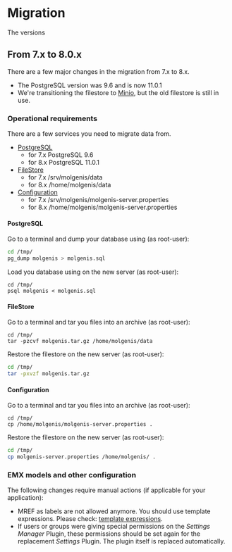 # Migration
The versions

## From 7.x to 8.0.x
There are a few major changes in the migration from 7.x to 8.x.
- The PostgreSQL version was 9.6 and is now 11.0.1
- We're transitioning the filestore to [Minio](https://min.io/), but the old filestore is still in use.

### Operational requirements
There are a few services you need to migrate data from.

- [PostgreSQL](#postgresql)
  - for 7.x PostgreSQL 9.6
  - for 8.x PostgreSQL 11.0.1
- [FileStore](#filestore)
  - for 7.x /srv/molgenis/data
  - for 8.x /home/molgenis/data
- [Configuration](#configuration)
  - for 7.x /srv/molgenis/molgenis-server.properties
  - for 8.x /home/molgenis/molgenis-server.properties
  
#### PostgreSQL
Go to a terminal and dump your database using (as root-user):

```bash
cd /tmp/
pg_dump molgenis > molgenis.sql
```

Load you database using on the new server (as root-user):

```
cd /tmp/
psql molgenis < molgenis.sql
```

#### FileStore
Go to a terminal and tar you files into an archive (as root-user):

```
cd /tmp/
tar -pzcvf molgenis.tar.gz /home/molgenis/data
```

Restore the filestore on the new server (as root-user):

```bash
cd /tmp/
tar -pxvzf molgenis.tar.gz
```

#### Configuration
Go to a terminal and tar you files into an archive (as root-user):

```
cd /tmp/
cp /home/molgenis/molgenis-server.properties .
```

Restore the filestore on the new server (as root-user):

```bash
cd /tmp/
cp molgenis-server.properties /home/molgenis/ .
```

### EMX models and other configuration
The following changes require manual actions (if applicable for your application):

- MREF as labels are not allowed anymore. You should use template expressions. Please check: [template expressions](../user_documentation/import-data/ref-emx.md#template).
- If users or groups were giving special permissions on the _Settings Manager_ Plugin, these permissions should be set again for the replacement _Settings_ Plugin. The plugin itself is replaced automatically.
   

